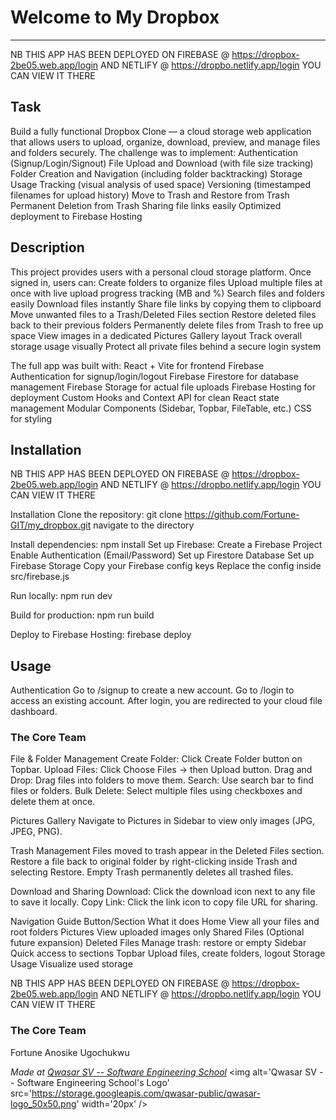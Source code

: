# Welcome to My Dropbox
***
NB THIS APP HAS BEEN DEPLOYED ON FIREBASE @ https://dropbox-2be05.web.app/login AND NETLIFY @ https://dropbo.netlify.app/login
YOU CAN VIEW IT THERE

## Task
Build a fully functional Dropbox Clone — a cloud storage web application that allows users to upload, organize, download, preview, and manage files and folders securely.
The challenge was to implement:
Authentication (Signup/Login/Signout)
File Upload and Download (with file size tracking)
Folder Creation and Navigation (including folder backtracking)
Storage Usage Tracking (visual analysis of used space)
Versioning (timestamped filenames for upload history)
Move to Trash and Restore from Trash
Permanent Deletion from Trash
Sharing file links easily
Optimized deployment to Firebase Hosting


## Description
This project provides users with a personal cloud storage platform.
Once signed in, users can:
Create folders to organize files
Upload multiple files at once with live upload progress tracking (MB and %)
Search files and folders easily
Download files instantly
Share file links by copying them to clipboard
Move unwanted files to a Trash/Deleted Files section
Restore deleted files back to their previous folders
Permanently delete files from Trash to free up space
View images in a dedicated Pictures Gallery layout
Track overall storage usage visually
Protect all private files behind a secure login system

The full app was built with:
React + Vite for frontend
Firebase Authentication for signup/login/logout
Firebase Firestore for database management
Firebase Storage for actual file uploads
Firebase Hosting for deployment
Custom Hooks and Context API for clean React state management
Modular Components (Sidebar, Topbar, FileTable, etc.)
CSS for styling 


## Installation
NB THIS APP HAS BEEN DEPLOYED ON FIREBASE @ https://dropbox-2be05.web.app/login AND NETLIFY @ https://dropbo.netlify.app/login
YOU CAN VIEW IT THERE

Installation
Clone the repository:
git clone https://github.com/Fortune-GIT/my_dropbox.git
navigate to the directory

Install dependencies:
npm install
Set up Firebase:
Create a Firebase Project
Enable Authentication (Email/Password)
Set up Firestore Database
Set up Firebase Storage
Copy your Firebase config keys
Replace the config inside src/firebase.js

Run locally:
npm run dev

Build for production:
npm run build

Deploy to Firebase Hosting:
firebase deploy

## Usage
Authentication
Go to /signup to create a new account.
Go to /login to access an existing account.
After login, you are redirected to your cloud file dashboard.

### The Core Team
File & Folder Management
Create Folder: Click Create Folder button on Topbar.
Upload Files: Click Choose Files → then Upload button.
Drag and Drop: Drag files into folders to move them.
Search: Use search bar to find files or folders.
Bulk Delete: Select multiple files using checkboxes and delete them at once.

Pictures Gallery
Navigate to Pictures in Sidebar to view only images (JPG, JPEG, PNG).

Trash Management
Files moved to trash appear in the Deleted Files section.
Restore a file back to original folder by right-clicking inside Trash and selecting Restore.
Empty Trash permanently deletes all trashed files.

Download and Sharing
Download: Click the download icon next to any file to save it locally.
Copy Link: Click the link icon to copy file URL for sharing.

Navigation Guide
Button/Section	What it does
Home	                 View all your files and root folders
Pictures	             View uploaded images only
Shared Files	         (Optional future expansion)
Deleted Files	         Manage trash: restore or empty
Sidebar	                 Quick access to sections
Topbar                 	 Upload files, create folders, logout
Storage Usage	         Visualize used storage

NB THIS APP HAS BEEN DEPLOYED ON FIREBASE @ https://dropbox-2be05.web.app/login AND NETLIFY @ https://dropbo.netlify.app/login
YOU CAN VIEW IT THERE

### The Core Team
Fortune Anosike Ugochukwu

<span><i>Made at <a href='https://qwasar.io'>Qwasar SV -- Software Engineering School</a></i></span>
<span><img alt='Qwasar SV -- Software Engineering School's Logo' src='https://storage.googleapis.com/qwasar-public/qwasar-logo_50x50.png' width='20px' /></span>

